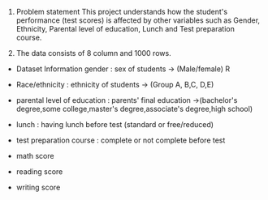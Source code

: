 1) Problem statement This project understands how the student's performance (test scores) is affected by other variables such as Gender, Ethnicity, Parental level of education, Lunch and Test preparation course.
  
2) The data consists of 8 column and 1000 rows.

-  Dataset Information gender : sex of students -> (Male/female) R

-  Race/ethnicity : ethnicity of students -> (Group A, B,C, D,E)

-  parental level of education : parents' final education ->(bachelor's degree,some college,master's degree,associate's degree,high school)

-  lunch : having lunch before test (standard or free/reduced)

-  test preparation course : complete or not complete before test

-  math score

-  reading score

-  writing score
